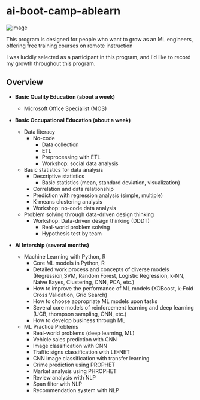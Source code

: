 # ai-boot-camp-ablearn
![image](https://user-images.githubusercontent.com/39285147/176644632-3cd25030-514d-4352-89c2-a077ca7826d5.png)

This program is designed for people who want to grow as an ML engineers, offering free training courses on remote instruction

I was luckily selected as a participant in this program, and I'd like to record my growth throughout this program.


## Overview
- **Basic Quality Education (about a week)**
  - Microsoft Office Specialist (MOS)

- **Basic Occupational Education (about a week)**
  - Data literacy
    - No-code
      - Data collection
      - ETL
      - Preprocessing with ETL
      - Workshop: social data analysis
  - Basic statistics for data analysis
    - Descriptive statistics
      - Basic statistics (mean, standard deviation, visualization)
    - Correlation and data relationship
    - Prediction with regression analysis (simple, multiple)
    - K-means clustering analysis
    - Workshop: no-code data analysis
  - Problem solving through data-driven design thinking
    - Workshop: Data-driven design thinking (DDDT)
      - Real-world problem solving
      - Hypothesis test by team    

- **AI Intership (several months)**
  - Machine Learning with Python, R
    - Core ML models in Python, R
    - Detailed work process and concepts of diverse models (Regression,SVM, Random Forest, Logistic Regression, k-NN, Naive Bayes, Clustering, CNN, PCA, etc.)
    - How to improve the performance of ML models (XGBoost, k-Fold Cross Validation, Grid Search)
    - How to choose appropriate ML models upon tasks
    - Several core models of reinforcement learning and deep learning (UCB, thompson sampling, CNN, etc.)
    - How to develop business through ML
  - ML Practice Problems
    - Real-world problems (deep learning, ML)
    - Vehicle sales prediction with CNN
    - Image classification with CNN
    - Traffic signs classification with LE-NET
    - CNN image classification with transfer learning
    - Crime prediction using PROPHET
    - Market analysis using PHROPHET
    - Review analysis with NLP
    - Span filter with NLP
    - Recommendation system with NLP
